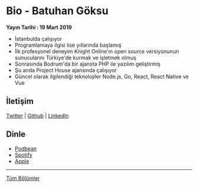 # Bio - Batuhan Göksu
**Yayın Tarihi : 19 Mart 2019**

* İstanbulda çalışıyor
* Programlamaya ilgisi lise yıllarında başlamış
* İlk profesyonel deneyim Knight Online'ın open source versiyonunun sunucularını Türkiye'de kurmak ve işletmek olmuş
* Sonrasında Bodrum'da bir ajansta PHP ile yazılım geliştirmiş
* Şu anda Project House ajansında çalışıyor
* Güncel olarak ilgilendiği teknolojiler Node.js, Go, React, React Native ve Vue


## İletişim
[Twitter](https://twitter.com/batuhangoksu)
 | [Github](https://github.com/nocturnalmonster)
 | [LinkedIn](https://www.linkedin.com/in/batuhangoksu/)

## Dinle
* [Podbean](https://munmis.podbean.com/e/bio-002-batuhan-goksu/)
* [Spotify](https://open.spotify.com/episode/7HAeZFH14EHcUJJT5Mr2nE)
* [Apple](https://podcasts.apple.com/us/podcast/developer-kahvesi/id1463881341)

<hr/>

[Tüm Bölümler](../README.md)
